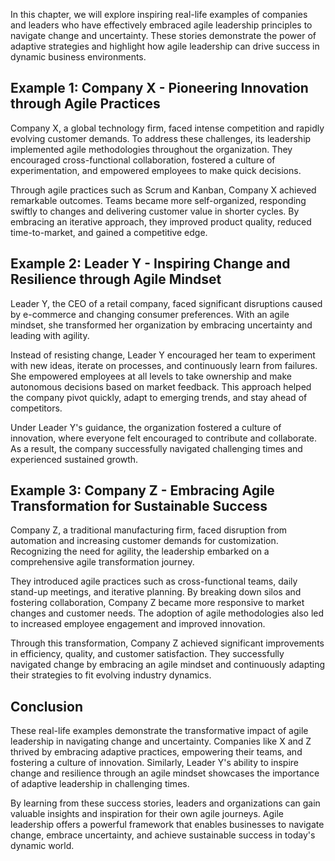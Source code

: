 
In this chapter, we will explore inspiring real-life examples of companies and leaders who have effectively embraced agile leadership principles to navigate change and uncertainty. These stories demonstrate the power of adaptive strategies and highlight how agile leadership can drive success in dynamic business environments.

Example 1: Company X - Pioneering Innovation through Agile Practices
--------------------------------------------------------------------

Company X, a global technology firm, faced intense competition and rapidly evolving customer demands. To address these challenges, its leadership implemented agile methodologies throughout the organization. They encouraged cross-functional collaboration, fostered a culture of experimentation, and empowered employees to make quick decisions.

Through agile practices such as Scrum and Kanban, Company X achieved remarkable outcomes. Teams became more self-organized, responding swiftly to changes and delivering customer value in shorter cycles. By embracing an iterative approach, they improved product quality, reduced time-to-market, and gained a competitive edge.

Example 2: Leader Y - Inspiring Change and Resilience through Agile Mindset
---------------------------------------------------------------------------

Leader Y, the CEO of a retail company, faced significant disruptions caused by e-commerce and changing consumer preferences. With an agile mindset, she transformed her organization by embracing uncertainty and leading with agility.

Instead of resisting change, Leader Y encouraged her team to experiment with new ideas, iterate on processes, and continuously learn from failures. She empowered employees at all levels to take ownership and make autonomous decisions based on market feedback. This approach helped the company pivot quickly, adapt to emerging trends, and stay ahead of competitors.

Under Leader Y's guidance, the organization fostered a culture of innovation, where everyone felt encouraged to contribute and collaborate. As a result, the company successfully navigated challenging times and experienced sustained growth.

Example 3: Company Z - Embracing Agile Transformation for Sustainable Success
-----------------------------------------------------------------------------

Company Z, a traditional manufacturing firm, faced disruption from automation and increasing customer demands for customization. Recognizing the need for agility, the leadership embarked on a comprehensive agile transformation journey.

They introduced agile practices such as cross-functional teams, daily stand-up meetings, and iterative planning. By breaking down silos and fostering collaboration, Company Z became more responsive to market changes and customer needs. The adoption of agile methodologies also led to increased employee engagement and improved innovation.

Through this transformation, Company Z achieved significant improvements in efficiency, quality, and customer satisfaction. They successfully navigated change by embracing an agile mindset and continuously adapting their strategies to fit evolving industry dynamics.

Conclusion
----------

These real-life examples demonstrate the transformative impact of agile leadership in navigating change and uncertainty. Companies like X and Z thrived by embracing adaptive practices, empowering their teams, and fostering a culture of innovation. Similarly, Leader Y's ability to inspire change and resilience through an agile mindset showcases the importance of adaptive leadership in challenging times.

By learning from these success stories, leaders and organizations can gain valuable insights and inspiration for their own agile journeys. Agile leadership offers a powerful framework that enables businesses to navigate change, embrace uncertainty, and achieve sustainable success in today's dynamic world.
